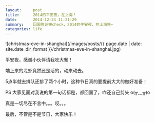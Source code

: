 ```yaml
---
layout:     post
title:      2014的平安夜，在上海！
date:       2014-12-24 11:21:29
summary:    回国签证被check，2014的平安夜，在上海咯~
categories: life
---
```


![christmas-eve-in-shanghai](/images/posts/{{ page.date | date: site.date_dir_format }}/christmas-eve-in-shanghai.jpg)

平安夜，感谢小伙伴请我吃大餐！

端上来的龙虾竟然还是活的，动来动去。

5点半就去排队还排了两个小时，这种节日真的要提前大大的做好准备！

PS 大家见面对我说的第一句话都是，都回国了，咋还自己剪头  o(╥﹏╥)o 

真是一切尽在不言中。。。哎。。。

最后，不管是不是节日，大家快乐！